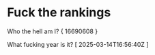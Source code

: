 # Fuck the rankings

Who the hell am I?
{ 16690608 }

What fucking year is it?
[ 2025-03-14T16:56:40Z ]
